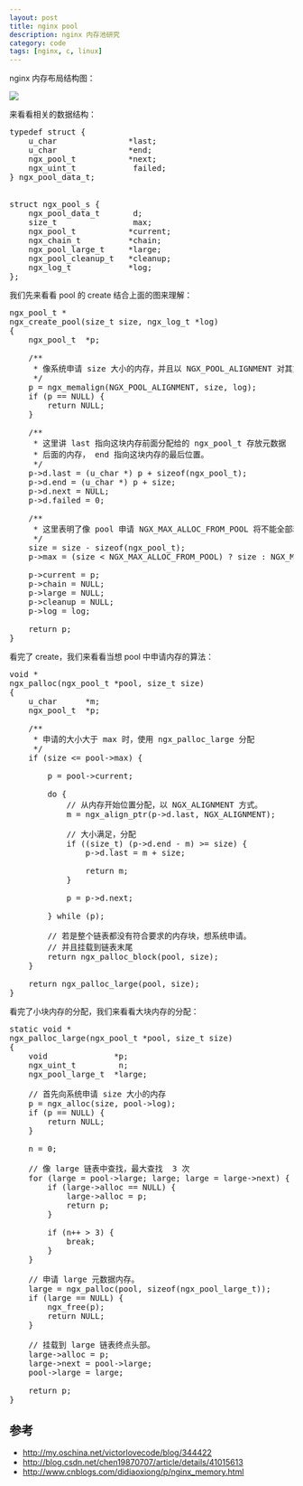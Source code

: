 ```yaml
---
layout: post
title: nginx pool
description: nginx 内存池研究
category: code
tags: [nginx, c, linux]
---
```

nginx 内存布局结构图：

![](http://7tsy8h.com1.z0.glb.clouddn.com/ngx_pool.png)

来看看相关的数据结构：

<pre>
typedef struct {
    u_char               *last;
    u_char               *end;
    ngx_pool_t           *next;
    ngx_uint_t            failed;
} ngx_pool_data_t;


struct ngx_pool_s {
    ngx_pool_data_t       d;
    size_t                max;
    ngx_pool_t           *current;
    ngx_chain_t          *chain;
    ngx_pool_large_t     *large;
    ngx_pool_cleanup_t   *cleanup;
    ngx_log_t            *log;
};
</pre>

我们先来看看 pool 的 create 结合上面的图来理解：

<pre>
ngx_pool_t *
ngx_create_pool(size_t size, ngx_log_t *log)
{
    ngx_pool_t  *p;

	/**
	 * 像系统申请 size 大小的内存，并且以 NGX_POOL_ALIGNMENT 对其方式
	 */
    p = ngx_memalign(NGX_POOL_ALIGNMENT, size, log);
    if (p == NULL) {
        return NULL;
    }

	/**
	 * 这里讲 last 指向这块内存前面分配给的 ngx_pool_t 存放元数据
	 * 后面的内存， end 指向这块内存的最后位置。
	 */
    p->d.last = (u_char *) p + sizeof(ngx_pool_t);
    p->d.end = (u_char *) p + size;
    p->d.next = NULL;
    p->d.failed = 0;

	/**
	 * 这里表明了像 pool 申请 NGX_MAX_ALLOC_FROM_POOL 将不能全部利用
	 */
    size = size - sizeof(ngx_pool_t);
    p->max = (size < NGX_MAX_ALLOC_FROM_POOL) ? size : NGX_MAX_ALLOC_FROM_POOL;

    p->current = p;
    p->chain = NULL;
    p->large = NULL;
    p->cleanup = NULL;
    p->log = log;

    return p;
}
</pre>

看完了 create，我们来看看当想 pool 中申请内存的算法：

<pre>
void *
ngx_palloc(ngx_pool_t *pool, size_t size)
{
    u_char      *m;
    ngx_pool_t  *p;

	/**
	 * 申请的大小大于 max 时，使用 ngx_palloc_large 分配
	 */
    if (size <= pool->max) {

        p = pool->current;

        do {
        	// 从内存开始位置分配，以 NGX_ALIGNMENT 方式。
            m = ngx_align_ptr(p->d.last, NGX_ALIGNMENT);

			// 大小满足，分配
            if ((size_t) (p->d.end - m) >= size) {
                p->d.last = m + size;

                return m;
            }

            p = p->d.next;

        } while (p);

		// 若是整个链表都没有符合要求的内存块，想系统申请。 
		// 并且挂载到链表末尾
        return ngx_palloc_block(pool, size);
    }

    return ngx_palloc_large(pool, size);
}       
</pre>

看完了小块内存的分配，我们来看看大块内存的分配：

<pre>
static void *
ngx_palloc_large(ngx_pool_t *pool, size_t size)
{
    void              *p;
    ngx_uint_t         n;
    ngx_pool_large_t  *large;

	// 首先向系统申请 size 大小的内存
    p = ngx_alloc(size, pool->log);
    if (p == NULL) {
        return NULL;
    }

    n = 0;

	// 像 large 链表中查找，最大查找  3 次
    for (large = pool->large; large; large = large->next) {
        if (large->alloc == NULL) {
            large->alloc = p;
            return p;
        }

        if (n++ > 3) {
            break;
        }
    }

	// 申请 large 元数据内存。
    large = ngx_palloc(pool, sizeof(ngx_pool_large_t));
    if (large == NULL) {
        ngx_free(p);
        return NULL;
    }

	// 挂载到 large 链表终点头部。
    large->alloc = p;
    large->next = pool->large;
    pool->large = large;

    return p;
}
</pre>

## 参考
- http://my.oschina.net/victorlovecode/blog/344422
- http://blog.csdn.net/chen19870707/article/details/41015613
- http://www.cnblogs.com/didiaoxiong/p/nginx_memory.html


[-10]:    http://hushi55.github.io/  "-10"
